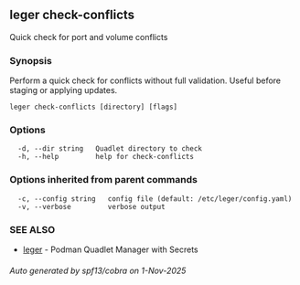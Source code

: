 ## leger check-conflicts

Quick check for port and volume conflicts

### Synopsis

Perform a quick check for conflicts without full validation.
Useful before staging or applying updates.

```
leger check-conflicts [directory] [flags]
```

### Options

```
  -d, --dir string   Quadlet directory to check
  -h, --help         help for check-conflicts
```

### Options inherited from parent commands

```
  -c, --config string   config file (default: /etc/leger/config.yaml)
  -v, --verbose         verbose output
```

### SEE ALSO

* [leger](leger.md)	 - Podman Quadlet Manager with Secrets

###### Auto generated by spf13/cobra on 1-Nov-2025
